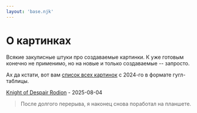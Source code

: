 ```yaml
---
layout: 'base.njk'
---
```


# О картинках

Всякие закулисные штуки про создаваемые картинки. К уже готовым конечно не применимо, но на новые и только создаваемые -- запросто.

Ах да кстати, вот вам [список всех картинок](https://docs.google.com/spreadsheets/d/1Dof9Lbu1puJi99Yf_uXVXr2DvLXQH7hRIfiV5j22cFI/edit?usp=sharing) с 2024-го в формате гугл-таблицы.

[Knight of Despair Rodion](kod-rodion) - 2025-08-04
>После долгого перерыва, я наконец снова поработал на планшете.


